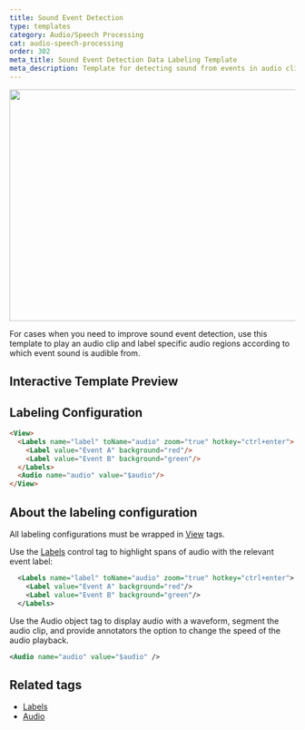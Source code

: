 ```yaml
---
title: Sound Event Detection
type: templates
category: Audio/Speech Processing
cat: audio-speech-processing
order: 302
meta_title: Sound Event Detection Data Labeling Template
meta_description: Template for detecting sound from events in audio clips with Siali Label for your machine learning and data science projects.
---
```


<img src="/images/templates/sound-event-detection.png" alt="" class="gif-border" width="552px" height="408px" />

For cases when you need to improve sound event detection, use this template to play an audio clip and label specific audio regions according to which event sound is audible from. 

## Interactive Template Preview

<div id="main-preview"></div>

## Labeling Configuration

```html
<View>
  <Labels name="label" toName="audio" zoom="true" hotkey="ctrl+enter">
    <Label value="Event A" background="red"/>
    <Label value="Event B" background="green"/>
  </Labels>
  <Audio name="audio" value="$audio"/>
</View>
```

## About the labeling configuration

All labeling configurations must be wrapped in [View](/tags/view.html) tags.

Use the [Labels](/tags/labels.html) control tag to highlight spans of audio with the relevant event label:
```xml
  <Labels name="label" toName="audio" zoom="true" hotkey="ctrl+enter">
    <Label value="Event A" background="red"/>
    <Label value="Event B" background="green"/>
  </Labels>
```

Use the Audio object tag to display audio with a waveform, segment the audio clip, and provide annotators the option to change the speed of the audio playback.
```xml
<Audio name="audio" value="$audio" />
```

## Related tags

- [Labels](/tags/labels.html)
- [Audio](/tags/audio.html)
